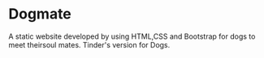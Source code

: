 # Dogmate
A static website developed  by using HTML,CSS and Bootstrap for dogs to meet theirsoul mates. Tinder's version for Dogs.
